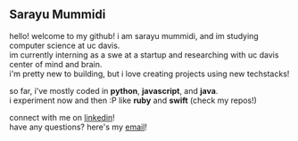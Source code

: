 ## Sarayu Mummidi
hello! welcome to my github! i am sarayu mummidi, and im studying computer science at uc davis.  
im currently interning as a swe at a startup and researching with uc davis center of mind and brain.  
i'm pretty new to building, but i love creating projects using new techstacks!  

so far, i've mostly coded in **python**, **javascript**, and **java**.  
i experiment now and then :P like **ruby** and **swift** (check my repos!)


connect with me on [linkedin](https://www.linkedin.com/in/sarayu-mummidi/)!  
have any questions? here's my [email](mailto:sarayu.mummidi@gmail.com)!


<!--
**sarayumummidi/sarayumummidi** is a ✨ _special_ ✨ repository because its `README.md` (this file) appears on your GitHub profile.

Here are some ideas to get you started:

- 🔭 I’m currently working on ...
- 🌱 I’m currently learning ...
- 👯 I’m looking to collaborate on ...
- 🤔 I’m looking for help with ...
- 💬 Ask me about ...
- 📫 How to reach me: ...
- 😄 Pronouns: ...
- ⚡ Fun fact: ...
-->
